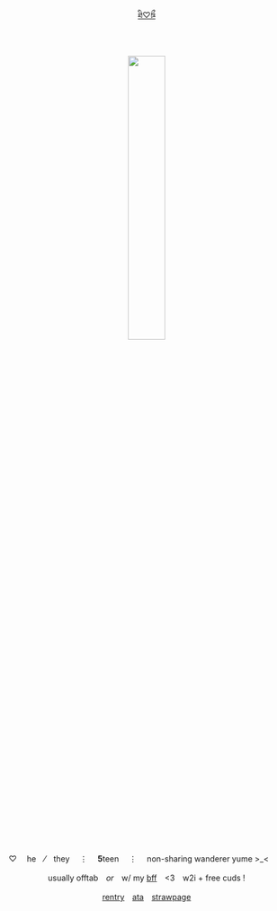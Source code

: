 <div align="center">
  
[ཐི♡ཋྀ](https://genshin-impact.fandom.com/wiki/Wanderer)

　　‎
  
<p align="center">
<img src="https://images4katori.carrd.co/assets/images/image09.png?v=e20802ee" width="36%" height="36%"> 
</p>


<div id="header" align="center">


♡ 　he⠀  ⁄ ⠀they　  ⋮ 　**5**teen　  ⋮ 　‎non-sharing wanderer yume >_<　　‎


usually offtab　*or*　w/ my [bff](https://github.com/tartagliaddicted)　‎<3　‎w2i + free cuds !

[rentry](https://rentry.co/scaraddiction)　[ata](https://scaraddicted.atabook.org/)　[strawpage](https://scaraddicted.straw.page/)
